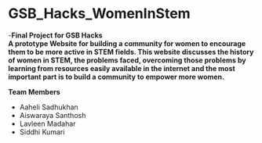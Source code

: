 # GSB_Hacks_WomenInStem</br>

-**Final Project for GSB Hacks**</br>
**A prototype Website for building a community for women to encourage them to be more active in STEM fields.
 This website discusses the history of women in STEM, the problems faced, overcoming those problems by learning from resources easily available in the internet and the most important part is to build a community to empower more women.**</br>
 
 **Team Members**</br>
 - Aaheli Sadhukhan
 - Aiswaraya Santhosh
 - Lavleen Madahar
 - Siddhi Kumari
 
 
 
 

